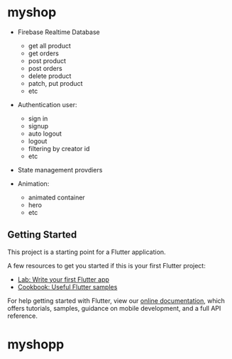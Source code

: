 # myshop

- Firebase Realtime Database
  - get all product
  - get orders
  - post product
  - post orders
  - delete product
  - patch, put product
  - etc
  
- Authentication user: 
  - sign in
  - signup
  - auto logout
  - logout
  - filtering by creator id
  - etc
- State management provdiers
- Animation:
  - animated container
  - hero
  - etc

## Getting Started

This project is a starting point for a Flutter application.

A few resources to get you started if this is your first Flutter project:

- [Lab: Write your first Flutter app](https://flutter.dev/docs/get-started/codelab)
- [Cookbook: Useful Flutter samples](https://flutter.dev/docs/cookbook)

For help getting started with Flutter, view our
[online documentation](https://flutter.dev/docs), which offers tutorials,
samples, guidance on mobile development, and a full API reference.
# myshopp
